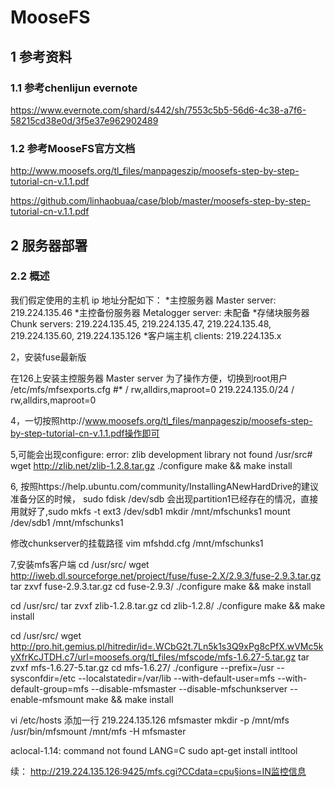 # MooseFS

## 1 参考资料

### 1.1 参考chenlijun evernote

https://www.evernote.com/shard/s442/sh/7553c5b5-56d6-4c38-a7f6-58215cd38e0d/3f5e37e962902489

### 1.2 参考MooseFS官方文档

http://www.moosefs.org/tl_files/manpageszip/moosefs-step-by-step-tutorial-cn-v.1.1.pdf

https://github.com/linhaobuaa/case/blob/master/moosefs-step-by-step-tutorial-cn-v.1.1.pdf

## 2 服务器部署

### 2.2 概述

我们假定使用的主机 ip 地址分配如下：
*主控服务器 Master server: 219.224.135.46
*主控备份服务器 Metalogger server: 未配备
*存储块服务器 Chunk servers: 219.224.135.45, 219.224.135.47, 219.224.135.48, 219.224.135.60, 219.224.135.126
*客户端主机 clients: 219.224.135.x

2，安装fuse最新版

在126上安装主控服务器 Master server
为了操作方便，切换到root用户
/etc/mfs/mfsexports.cfg
#*                      /       rw,alldirs,maproot=0
219.224.135.0/24        /       rw,alldirs,maproot=0

4，一切按照http://www.moosefs.org/tl_files/manpageszip/moosefs-step-by-step-tutorial-cn-v.1.1.pdf操作即可

5,可能会出现configure: error: zlib development library not found
/usr/src# wget http://zlib.net/zlib-1.2.8.tar.gz
./configure
make && make install

6, 按照https://help.ubuntu.com/community/InstallingANewHardDrive的建议准备分区的时候，
sudo fdisk /dev/sdb 会出现partition1已经存在的情况，直接用就好了,sudo mkfs -t ext3 /dev/sdb1
mkdir /mnt/mfschunks1
mount /dev/sdb1 /mnt/mfschunks1

修改chunkserver的挂载路径
vim mfshdd.cfg
/mnt/mfschunks1

7,安装mfs客户端
cd /usr/src/
wget http://iweb.dl.sourceforge.net/project/fuse/fuse-2.X/2.9.3/fuse-2.9.3.tar.gz
tar zxvf fuse-2.9.3.tar.gz
cd fuse-2.9.3/
./configure
make && make install

cd /usr/src/
tar zvxf zlib-1.2.8.tar.gz
cd zlib-1.2.8/
./configure
make && make install

cd /usr/src/
wget http://pro.hit.gemius.pl/hitredir/id=.WCbG2t.7Ln5k1s3Q9xPg8cPfX.wVMc5kyXfrKcJTDH.c7/url=moosefs.org/tl_files/mfscode/mfs-1.6.27-5.tar.gz
tar zvxf mfs-1.6.27-5.tar.gz
cd mfs-1.6.27/
./configure --prefix=/usr --sysconfdir=/etc --localstatedir=/var/lib --with-default-user=mfs  --with-default-group=mfs --disable-mfsmaster  --disable-mfschunkserver --enable-mfsmount
make && make install

vi /etc/hosts
添加一行
219.224.135.126 mfsmaster
mkdir -p /mnt/mfs
/usr/bin/mfsmount /mnt/mfs -H mfsmaster

aclocal-1.14: command not found
LANG=C
sudo apt-get install intltool


续：
http://219.224.135.126:9425/mfs.cgi?CCdata=cpu§ions=IN监控信息
